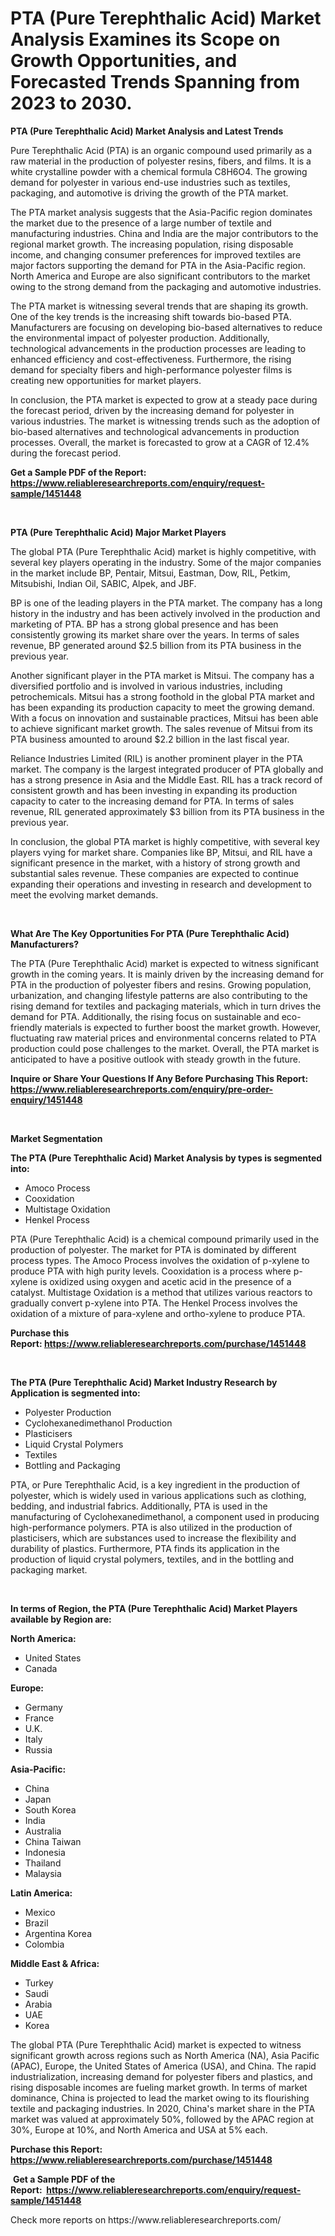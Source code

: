 <p><h1>PTA (Pure Terephthalic Acid) Market Analysis Examines its Scope on Growth Opportunities, and Forecasted Trends Spanning from 2023 to 2030.</h1></p><p><strong>PTA (Pure Terephthalic Acid) Market Analysis and Latest Trends</strong></p>
<p><p>Pure Terephthalic Acid (PTA) is an organic compound used primarily as a raw material in the production of polyester resins, fibers, and films. It is a white crystalline powder with a chemical formula C8H6O4. The growing demand for polyester in various end-use industries such as textiles, packaging, and automotive is driving the growth of the PTA market.</p><p>The PTA market analysis suggests that the Asia-Pacific region dominates the market due to the presence of a large number of textile and manufacturing industries. China and India are the major contributors to the regional market growth. The increasing population, rising disposable income, and changing consumer preferences for improved textiles are major factors supporting the demand for PTA in the Asia-Pacific region. North America and Europe are also significant contributors to the market owing to the strong demand from the packaging and automotive industries.</p><p>The PTA market is witnessing several trends that are shaping its growth. One of the key trends is the increasing shift towards bio-based PTA. Manufacturers are focusing on developing bio-based alternatives to reduce the environmental impact of polyester production. Additionally, technological advancements in the production processes are leading to enhanced efficiency and cost-effectiveness. Furthermore, the rising demand for specialty fibers and high-performance polyester films is creating new opportunities for market players.</p><p>In conclusion, the PTA market is expected to grow at a steady pace during the forecast period, driven by the increasing demand for polyester in various industries. The market is witnessing trends such as the adoption of bio-based alternatives and technological advancements in production processes. Overall, the market is forecasted to grow at a CAGR of 12.4% during the forecast period.</p></p>
<p><strong>Get a Sample PDF of the Report:&nbsp; <a href="https://www.reliableresearchreports.com/enquiry/request-sample/1451448">https://www.reliableresearchreports.com/enquiry/request-sample/1451448</a></strong></p>
<p>&nbsp;</p>
<p><strong>PTA (Pure Terephthalic Acid) Major Market Players</strong></p>
<p><p>The global PTA (Pure Terephthalic Acid) market is highly competitive, with several key players operating in the industry. Some of the major companies in the market include BP, Pentair, Mitsui, Eastman, Dow, RIL, Petkim, Mitsubishi, Indian Oil, SABIC, Alpek, and JBF.</p><p>BP is one of the leading players in the PTA market. The company has a long history in the industry and has been actively involved in the production and marketing of PTA. BP has a strong global presence and has been consistently growing its market share over the years. In terms of sales revenue, BP generated around $2.5 billion from its PTA business in the previous year.</p><p>Another significant player in the PTA market is Mitsui. The company has a diversified portfolio and is involved in various industries, including petrochemicals. Mitsui has a strong foothold in the global PTA market and has been expanding its production capacity to meet the growing demand. With a focus on innovation and sustainable practices, Mitsui has been able to achieve significant market growth. The sales revenue of Mitsui from its PTA business amounted to around $2.2 billion in the last fiscal year.</p><p>Reliance Industries Limited (RIL) is another prominent player in the PTA market. The company is the largest integrated producer of PTA globally and has a strong presence in Asia and the Middle East. RIL has a track record of consistent growth and has been investing in expanding its production capacity to cater to the increasing demand for PTA. In terms of sales revenue, RIL generated approximately $3 billion from its PTA business in the previous year.</p><p>In conclusion, the global PTA market is highly competitive, with several key players vying for market share. Companies like BP, Mitsui, and RIL have a significant presence in the market, with a history of strong growth and substantial sales revenue. These companies are expected to continue expanding their operations and investing in research and development to meet the evolving market demands.</p></p>
<p>&nbsp;</p>
<p><strong>What Are The Key Opportunities For PTA (Pure Terephthalic Acid) Manufacturers?</strong></p>
<p><p>The PTA (Pure Terephthalic Acid) market is expected to witness significant growth in the coming years. It is mainly driven by the increasing demand for PTA in the production of polyester fibers and resins. Growing population, urbanization, and changing lifestyle patterns are also contributing to the rising demand for textiles and packaging materials, which in turn drives the demand for PTA. Additionally, the rising focus on sustainable and eco-friendly materials is expected to further boost the market growth. However, fluctuating raw material prices and environmental concerns related to PTA production could pose challenges to the market. Overall, the PTA market is anticipated to have a positive outlook with steady growth in the future.</p></p>
<p><strong>Inquire or Share Your Questions If Any Before Purchasing This Report: <a href="https://www.reliableresearchreports.com/enquiry/pre-order-enquiry/1451448">https://www.reliableresearchreports.com/enquiry/pre-order-enquiry/1451448</a></strong></p>
<p>&nbsp;</p>
<p><strong>Market Segmentation</strong></p>
<p><strong>The PTA (Pure Terephthalic Acid) Market Analysis by types is segmented into:</strong></p>
<p><ul><li>Amoco Process</li><li>Cooxidation</li><li>Multistage Oxidation</li><li>Henkel Process</li></ul></p>
<p><p>PTA (Pure Terephthalic Acid) is a chemical compound primarily used in the production of polyester. The market for PTA is dominated by different process types. The Amoco Process involves the oxidation of p-xylene to produce PTA with high purity levels. Cooxidation is a process where p-xylene is oxidized using oxygen and acetic acid in the presence of a catalyst. Multistage Oxidation is a method that utilizes various reactors to gradually convert p-xylene into PTA. The Henkel Process involves the oxidation of a mixture of para-xylene and ortho-xylene to produce PTA.</p></p>
<p><strong>Purchase this Report:&nbsp;<a href="https://www.reliableresearchreports.com/purchase/1451448">https://www.reliableresearchreports.com/purchase/1451448</a></strong></p>
<p>&nbsp;</p>
<p><strong>The PTA (Pure Terephthalic Acid) Market Industry Research by Application is segmented into:</strong></p>
<p><ul><li>Polyester Production</li><li>Cyclohexanedimethanol Production</li><li>Plasticisers</li><li>Liquid Crystal Polymers</li><li>Textiles</li><li>Bottling and Packaging</li></ul></p>
<p><p>PTA, or Pure Terephthalic Acid, is a key ingredient in the production of polyester, which is widely used in various applications such as clothing, bedding, and industrial fabrics. Additionally, PTA is used in the manufacturing of Cyclohexanedimethanol, a component used in producing high-performance polymers. PTA is also utilized in the production of plasticisers, which are substances used to increase the flexibility and durability of plastics. Furthermore, PTA finds its application in the production of liquid crystal polymers, textiles, and in the bottling and packaging market.</p></p>
<p>&nbsp;</p>
<p><strong>In terms of Region, the PTA (Pure Terephthalic Acid) Market Players available by Region are:</strong></p>
<p>
    <p> <strong> North America: </strong>
        <ul>
            <li>United States</li>
            <li>Canada</li>
        </ul>
        </p> 
    <p> <strong> Europe: </strong>
        <ul>
            <li>Germany</li>
            <li>France</li>
            <li>U.K.</li>
            <li>Italy</li>
            <li>Russia</li>
        </ul>
        </p> 
    <p> <strong> Asia-Pacific: </strong>
        <ul>
            <li>China</li>
            <li>Japan</li>
            <li>South Korea</li>
            <li>India</li>
            <li>Australia</li>
            <li>China Taiwan</li>
            <li>Indonesia</li>
            <li>Thailand</li>
            <li>Malaysia</li>
        </ul>
        </p> 
    <p> <strong> Latin America: </strong>
        <ul>
            <li>Mexico</li>
            <li>Brazil</li>
            <li>Argentina Korea</li>
            <li>Colombia</li>
        </ul>
        </p> 
    <p> <strong> Middle East & Africa: </strong>
        <ul>
            <li>Turkey</li>
            <li>Saudi</li>
            <li>Arabia</li>
            <li>UAE</li>
            <li>Korea</li>
        </ul>
    </p>
    </p>
<p><p>The global PTA (Pure Terephthalic Acid) market is expected to witness significant growth across regions such as North America (NA), Asia Pacific (APAC), Europe, the United States of America (USA), and China. The rapid industrialization, increasing demand for polyester fibers and plastics, and rising disposable incomes are fueling market growth. In terms of market dominance, China is projected to lead the market owing to its flourishing textile and packaging industries. In 2020, China's market share in the PTA market was valued at approximately 50%, followed by the APAC region at 30%, Europe at 10%, and North America and USA at 5% each.</p></p>
<p><strong>Purchase this Report: <a href="https://www.reliableresearchreports.com/purchase/1451448">https://www.reliableresearchreports.com/purchase/1451448</a></strong></p>
<p>&nbsp;<strong>Get a Sample PDF of the Report:&nbsp;&nbsp;<a href="https://www.reliableresearchreports.com/enquiry/request-sample/1451448">https://www.reliableresearchreports.com/enquiry/request-sample/1451448</a></strong></p>
<p><strong></strong></p>
<p>Check more reports on https://www.reliableresearchreports.com/</p>